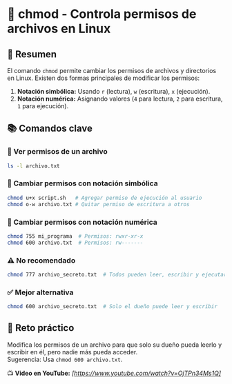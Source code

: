 # 🔐 chmod - Controla permisos de archivos en Linux

## 📌 Resumen

El comando `chmod` permite cambiar los permisos de archivos y directorios en Linux. Existen dos formas
principales de modificar los permisos:

1. **Notación simbólica:** Usando `r` (lectura), `w` (escritura), `x` (ejecución).
2. **Notación numérica:** Asignando valores (`4` para lectura, `2` para escritura, `1` para ejecución).

## 📚 Comandos clave

### 🔹 Ver permisos de un archivo

```bash
ls -l archivo.txt
```

### 🔹 Cambiar permisos con notación simbólica

```bash
chmod u+x script.sh   # Agregar permiso de ejecución al usuario
chmod o-w archivo.txt # Quitar permiso de escritura a otros
```

### 🔹 Cambiar permisos con notación numérica

```bash
chmod 755 mi_programa  # Permisos: rwxr-xr-x
chmod 600 archivo.txt  # Permisos: rw-------
```

### ⚠️ No recomendado

```bash
chmod 777 archivo_secreto.txt  # Todos pueden leer, escribir y ejecutar (inseguro)
```

### ✅ Mejor alternativa

```bash
chmod 600 archivo_secreto.txt  # Solo el dueño puede leer y escribir
```

## 🎯 Reto práctico

Modifica los permisos de un archivo para que solo su dueño pueda leerlo y escribir en él, pero nadie más pueda acceder.  
Sugerencia: Usa `chmod 600 archivo.txt`.  

📺 **Video en YouTube:** _[https://www.youtube.com/watch?v=OjTPn34Ms1Q]_

